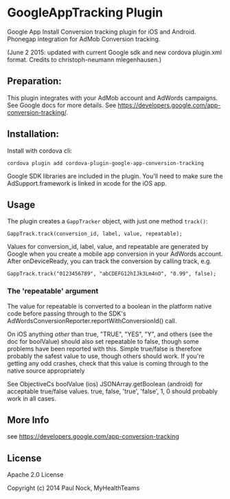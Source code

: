 # GoogleAppTracking Plugin

Google App Install Conversion tracking plugin for iOS and Android. Phonegap integration for AdMob Conversion tracking.

(June 2 2015: updated with current Google sdk and new cordova plugin.xml format. Credits to christoph-neumann mlegenhausen.)

## Preparation:

This plugin integrates with your AdMob account and AdWords campaigns.  See Google docs for more details.
See https://developers.google.com/app-conversion-tracking/.

## Installation:

Install with cordova cli:

    cordova plugin add cordova-plugin-google-app-conversion-tracking

Google SDK libraries are included in the plugin. You'll need to make sure the AdSupport.framework is linked in xcode for the iOS app.

## Usage

The plugin creates a `GappTracker` object, with just one method `track()`:

    GappTrack.track(conversion_id, label, value, repeatable);

Values for conversion_id, label, value, and repeatable are generated by Google when you
create a mobile app conversion in your AdWords account.  After onDeviceReady, you can track the
conversion by calling track, e.g.

    GappTrack.track("0123456789", "abCDEFG12hIJk3Lm4nO", "0.99", false);
    
### The 'repeatable' argument

The value for repeatable is converted to a boolean in the platform native code before passing through to the SDK's AdWordsConversionReporter.reportWithConversionId() call. 

On iOS anything _other_ than true, "TRUE", "YES", "Y", and others (see the doc for boolValue) should also set repeatable to false, though some problems have been reported with this. Simple true/false is therefore probably the safest value to use, though others should work.  If you're getting any odd crashes, check that this value is coming through to the native source appropriately

See ObjectiveCs boolValue (ios) JSONArray.getBoolean (android) for acceptable true/false values.  true, false, 'true', 'false', 1, 0 should probably work in all cases. 

## More Info

see https://developers.google.com/app-conversion-tracking

## License ##

Apache 2.0 License

Copyright (c) 2014 Paul Nock, MyHealthTeams
